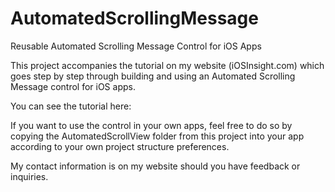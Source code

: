 # AutomatedScrollingMessage
Reusable Automated Scrolling Message Control for iOS Apps

This project accompanies the tutorial on my website (iOSInsight.com) which goes step by step through building and using an Automated Scrolling Message control for iOS apps.

You can see the tutorial here:  

If you want to use the control in your own apps, feel free to do so by copying the AutomatedScrollView folder from this project into your app according to your own project structure preferences.

My contact information is on my website should you have feedback or inquiries.

